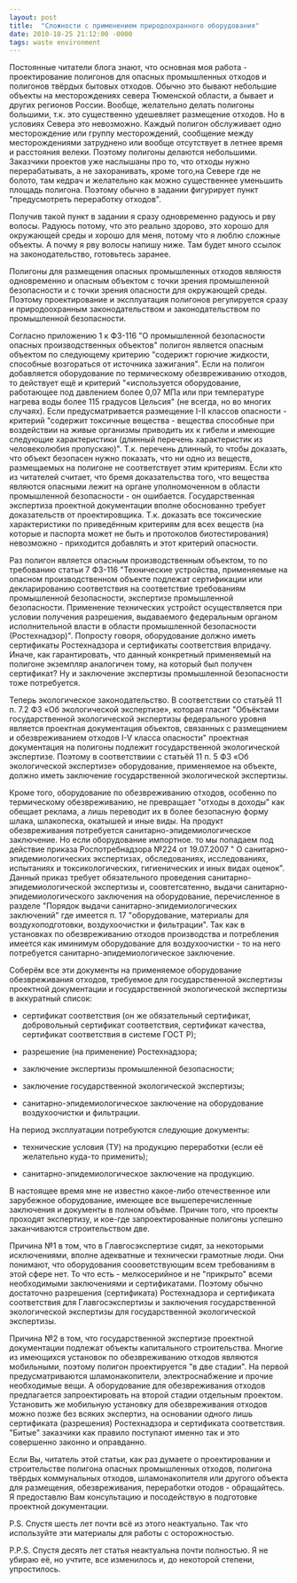 ```yaml
---
layout: post
title:  "Сложности с применением природоохранного оборудования"
date: 2010-10-25 21:12:00 -0000
tags: waste environment
---
```


Постоянные читатели блога знают, что основная моя работа - проектирование полигонов для опасных промышленных отходов и полигонов твёрдых бытовых отходов. Обычно это бывают небольшие объекты на месторождениях севера Тюменской области, а бывает и других регионов России. Вообще, желательно делать полигоны большими, т.к. это существенно удешевляет размещение отходов. Но в условиях Севера это невозможно. Каждый полигон обслуживает одно месторождение или группу месторождений, сообщение между месторождениями затруднено или вообще отсутствует в летнее время и расстояния велеки. Поэтому полигоны делаются небольшими. Заказчики проектов уже наслышаны про то, что отходы нужно перерабатывать, а не захоранивать, кроме того,на Севере где не болото, там кедрач и желательно как можно существеннее уменьшить площадь полигона. Поэтому  обычно в задании фигурирует пункт "предусмотреть переработку отходов".

Получив такой пункт в задании я сразу одновременно радуюсь и рву волосы. Радуюсь потому, что это реально здорово, это хорошо для окружающей среды и хорошо для меня, потому что я люблю сложные объекты. А почму я рву волосы напишу ниже. Там будет много ссылок на законодательство, готовьтесь заранее.

Полигоны для размещения опасных промышленных отходов являюстя одновременно и опасным объектом с точки зрения промышленной безопасности и с точки зрения опасности для окружающей среды. Поэтому проектирование и эксплуатация полигонов регулируется сразу и природоохранным законодательством и законодательством по промышленной безопасности.

Согласно приложению 1 к ФЗ-116 "О промышленной безопасности опасных производственных объектов" полигон является опасным объектом по следующему критерию "содерижт горючие жидкости, способные возгораться от источника зажигания". Если на полигон добавляется оборудование по термическому обезвреживанию отходов, то действует ещё и критерий "«используется оборудование, работающее под давлением более 0,07 МПа или при температуре нагрева воды более 115 градусов Цельсия" (не всегда, но во многих случаях). Если предусматривается размещение I-II классов опасности - критерий "содержит токсичные вещества - вещества способные при воздействии на живые организмы приводить их к гибели и имеющие следующие характеристики (длинный перечень характеристик из человеколюбия пропускаю)". Т.к. перечень длинный, то чтобы доказать, что объект безопасен нужно показать, что ни одно из веществ, размещаемых на полигоне не соответствует этим критериям. Если кто из читателей считает, что бремя доказательства того, что вещества являются опасными лежит на органе уполномоченном в области промышленной безопасности - он ошибается. Государственная экспертиза проектной документации вполне обоснованно требует доказательств от проектировщика. Т.к. доказать все токсические характеристики по приведённым критериям для всех веществ (на которые и паспорта может не быть и протоколов биотестирования) невозможно - приходится добавлять и этот критерий опасности.

Раз полигон является опасным производственным объектом, то по требованию статьи 7 ФЗ-116 "Технические устройства, применяемые на опасном производственном объекте подлежат сертификации или декларированию соответствия на соответствие требованиям промышленной безопасности, экспертизе промышленной безопасности. Применение технических устройст осуществляется при условии получения разрешения, выдаваемого федеральным органом исполнительной власти в области промышленной безопасности (Ростехнадзор)". Попросту говоря, оборудование должно иметь сертификаты Ростехнадзора и сертификаты соответствия впридачу. Иначе, как гарантировать, что данный конкретный применяемый на полигоне экземпляр аналогичен тому, на который был получен сертификат? Ну и заключение экспертизы промышленной безопасности тоже потребуется.

Теперь экологическое законодательство. В соответствии со статьёй 11 п. 7.2 ФЗ «Об экологической экспертизе», которая гласит "Объёктами государственной экологической экспертизы федерального уровня является проектная документация объектов, связанных с размещением и обезвреживанием отходов I-V класса опасности" проектная документация на полигоны подлежит государственной экологической экспертизе.  Поэтому в соответствиии с статьёй 11 п. 5 ФЗ «Об экологической экспертизе» оборудование, применяемое на объекте, должно иметь заключение государственной экологической экспертизы.

Кроме того, оборудование по обезвреживанию отходов, особенно по термическому обезвреживанию, не превращает "отходы в доходы" как обещает реклама, а лишь переводит их в более безопасную форму шлака, шлакопеска, окатышей и иные виды. На продукт обезвреживания потребуется санитарно-эпидемиологическое заключение. Но если оборудование импортное. то мы попадаем под действие приказа Роспотребнадзора №224 от 19.07.2007 " О санитарно-эпидемиологических экспертизах, обследованиях, исследованиях, испытаниях и токсикологических, гигиенических и иных видах оценок". Данный приказ требует обязательного проведения санитарно-эпидемиологической экспертизы и, соовтетсвтенно, выдачи санитарно-эпидемиологического заключения на оборудование, перечисленное в разделе "Порядок выдачи санитарно-эпидемиологических заключений" где имеется п. 17 "оборудование, материалы для воздухоподготовки, воздухоочистки и фильтрации". Так как в установках по обезвреживанию отходов производства и потребления имеется как иминимум оборудование для воздухоочистки - то на него потребуется санитарно-эпидемиологическое заключение.

Соберём все эти документы на применяемое оборудование обезвреживания отходов, требуемое для государственной экспертизы проектной документации и государственной экологической экспертизы в аккуратный список:


* сертификат соответствия (он же обязательный сертификат, добровольный сертификат соответствия, сертификат качества, сертификат соответствия в системе ГОСТ Р);

* разрешение (на применение) Ростехнадзора;

* заключение экспертизы промышленной безопасности;

* заключение государственной экологической экспертизы;

* санитарно-эпидемиологическое заключение на оборудование воздухоочистки и фильтрации.

На период эксплуатации потребуются следующие документы:

* технические условия (ТУ) на продукцию переработки (если её желательно куда-то применить);

* санитарно-эпидемиологическое заключение на продукцию.

В настоящее время мне не известно какое-либо отечественное или зарубежное оборудование, имеющее все вышеперечисленные заключения и документы в полном объёме. Причин того, что проекты проходят экспертизу, и кое-где запроектированные полигоны успешно заканчиваются строительством две.

Причина №1 в том, что в Главгосэкспертизе сидят, за некоторыми исключениями, вполне адекватные и технически грамотные люди. Они понимают, что оборудования соооветствующим всем требованиям в этой сфере нет. То что есть - мелкосерийное и не "прикрыто" всеми необходимыми заключениями и сертификатами. Поэтому обычно достаточно разрешения (сертификата) Ростехнадзора и сертификата соответствия для Главгосэкспертизы и заключения государственной экологической экспертизы для государственной экологической экспертизы.

Причина №2 в том, что государственной экспертизе проектной документации подлежат объекты капитального строительства. Многие из имеющихся установок по обезвреживанию отходов являются мобильными, поэтому полигон проектируется "в две стадии". На первой предусматриваются шламонакопители, электроснабжение и прочие необходимые вещи. А оборудование для обезвреживания отходов предлагается запроектировать на второй стадии отдельным проектом. Установить же мобильную установку для обезвреживания отходов можно позже без всяких экспертиз, на основании одного лишь сертификата (разрешения) Ростехнадзора и сертификата соответствия. "Битые" заказчики как правило поступают именно так и это совершенно законно и оправданно.

Если Вы, читатель этой статьи, как раз думаете о проектировании и строительстве полигона опасных промышленных отходов, полигона твёрдых коммунальных отходов, шламонакопителя или другого объекта для размещения, обезвреживания, переработки отодов - обращайтесь. Я предоставлю Вам консультацию и посодействую в подготовке проектной документации.

P.S. Спустя шесть лет почти всё из этого неактуально. Так что используйте эти материалы для работы с осторожностью.

P.P.S. Спустя десять лет статья неактуальна почти полностью. Я не убираю её, но учтите, все изменилось и, до некоторой степени, упростилось.